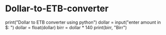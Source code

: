 # Dollar-to-ETB-converter
print("Dollar to ETB converter using python")
dollar = input("enter amount in $: ")
dollar = float(dollar)
birr = dollar * 140
print(birr, "Birr")
